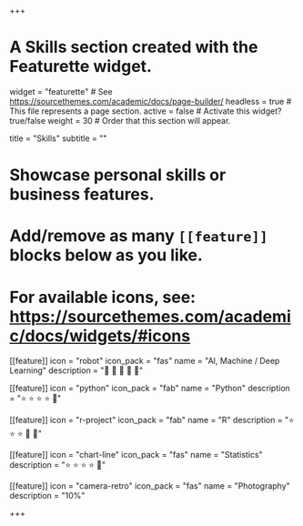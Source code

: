 +++
# A Skills section created with the Featurette widget.
widget = "featurette"  # See https://sourcethemes.com/academic/docs/page-builder/
headless = true  # This file represents a page section.
active = false  # Activate this widget? true/false
weight = 30  # Order that this section will appear.

title = "Skills"
subtitle = ""

# Showcase personal skills or business features.
# 
# Add/remove as many `[[feature]]` blocks below as you like.
# 
# For available icons, see: https://sourcethemes.com/academic/docs/widgets/#icons

[[feature]]
  icon = "robot"
  icon_pack = "fas"
  name = "AI, Machine / Deep Learning"
  description = ":rocket:  :rocket:  :rocket:  :rocket:  :rocket:"

[[feature]]
  icon = "python"
  icon_pack = "fab"
  name = "Python"
  description = ":star:  :star:  :star:  :star:  :new_moon_with_face:"

[[feature]]
  icon = "r-project"
  icon_pack = "fab"
  name = "R"
  description = ":star:  :star:  :star:  :new_moon_with_face:  :new_moon_with_face:"
  
[[feature]]
  icon = "chart-line"
  icon_pack = "fas"
  name = "Statistics"
  description = ":star:  :star:  :star:  :star:  :new_moon_with_face:"  
  
[[feature]]
  icon = "camera-retro"
  icon_pack = "fas"
  name = "Photography"
  description = "10%"

+++
